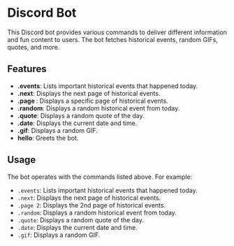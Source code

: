 # Discord Bot

This Discord bot provides various commands to deliver different information and fun content to users. The bot fetches historical events, random GIFs, quotes, and more.

## Features

- **.events**: Lists important historical events that happened today.
- **.next**: Displays the next page of historical events.
- **.page <number>**: Displays a specific page of historical events.
- **.random**: Displays a random historical event from today.
- **.quote**: Displays a random quote of the day.
- **.date**: Displays the current date and time.
- **.gif**: Displays a random GIF.
- **hello**: Greets the bot.

## Usage

The bot operates with the commands listed above. For example:

- `.events`: Lists important historical events that happened today.
- `.next`: Displays the next page of historical events.
- `.page 2`: Displays the 2nd page of historical events.
- `.random`: Displays a random historical event from today.
- `.quote`: Displays a random quote of the day.
- `.date`: Displays the current date and time.
- `.gif`: Displays a random GIF.
